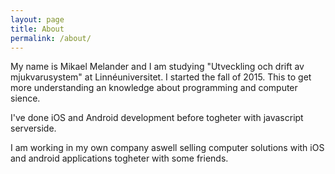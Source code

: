 ```yaml
---
layout: page
title: About
permalink: /about/
---
```


My name is Mikael Melander and I am studying "Utveckling och drift av mjukvarusystem" at Linnéuniversitet.
I started the fall of 2015. This to get more understanding an knowledge about programming and computer sience.

I've done iOS and Android development before togheter with javascript serverside.

I am working in my own company aswell selling computer solutions with iOS and android applications togheter with some friends.

